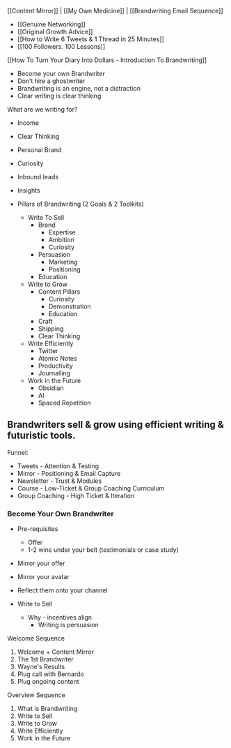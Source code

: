 [[Content Mirror]] | [[My Own Medicine]] | [[Brandwriting Email Sequence]]

- [[Genuine Networking]]
- [[Original Growth Advice]]
- [[How to Write 6 Tweets & 1 Thread in 25 Minutes]]
- [[100 Followers. 100 Lessons]]

[[How To Turn Your Diary Into Dollars - Introduction To Brandwriting]]
- Become your own Brandwriter
- Don’t hire a ghostwriter
- Brandwriting is an engine, not a distraction 
- Clear writing is clear thinking

What are we writing for?
- Income
- Clear Thinking
- Personal Brand
- Curiosity
- Inbound leads
- Insights

- Pillars of Brandwriting (2 Goals & 2 Toolkits)
	- Write To Sell
		- Brand
			- Expertise
			- Ambition
			- Curiosity
		- Persuasion
			- Marketing
			- Positioning
		- Education
	- Write to Grow
		- Content Pillars
			- Curiosity
			- Demonstration
			- Education
		- Craft
		- Shipping 
		- Clear Thinking
	- Write Efficiently
		- Twitter
		- Atomic Notes
		- Productivity
		- Journalling
	- Work in the Future
		- Obsidian
		- AI
		- Spaced Repetition

## Brandwriters sell & grow using efficient writing & futuristic tools.

Funnel:
- Tweets - Attention & Testing
- Mirror - Positioning & Email Capture
- Newsletter - Trust & Modules
- Course - Low-Ticket & Group Coaching Curriculum
- Group Coaching - High Ticket & Iteration

### Become Your Own Brandwriter

- Pre-requisites
	- Offer
	- 1-2 wins under your belt (testimonials or case study)
- Mirror your offer
- Mirror your avatar
- Reflect them onto your channel

- Write to Sell
	- Why - incentives align
		- Writing is persuasion


Welcome Sequence
1. Welcome + Content Mirror
2. The 1st Brandwriter
3. Wayne's Results
4. Plug call with Bernardo
5. Plug ongoing content

Overview Sequence
1. What is Brandwriting
2. Write to Sell
3. Write to Grow
4. Write Efficiently
5. Work in the Future

